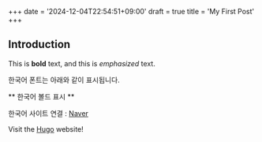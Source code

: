 +++
date = '2024-12-04T22:54:51+09:00'
draft = true
title = 'My First Post'
+++
## Introduction

This is **bold** text, and this is *emphasized* text.

한국어 폰트는 아래와 같이 표시됩니다.

** 한국어 볼드 표시 **

한국어 사이트 연결 : [Naver](https://www.naver.com)

Visit the [Hugo](https://gohugo.io) website!
